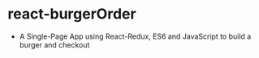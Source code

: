 # react-burgerOrder
- A Single-Page App using React-Redux, ES6 and JavaScript to build a burger and checkout 

